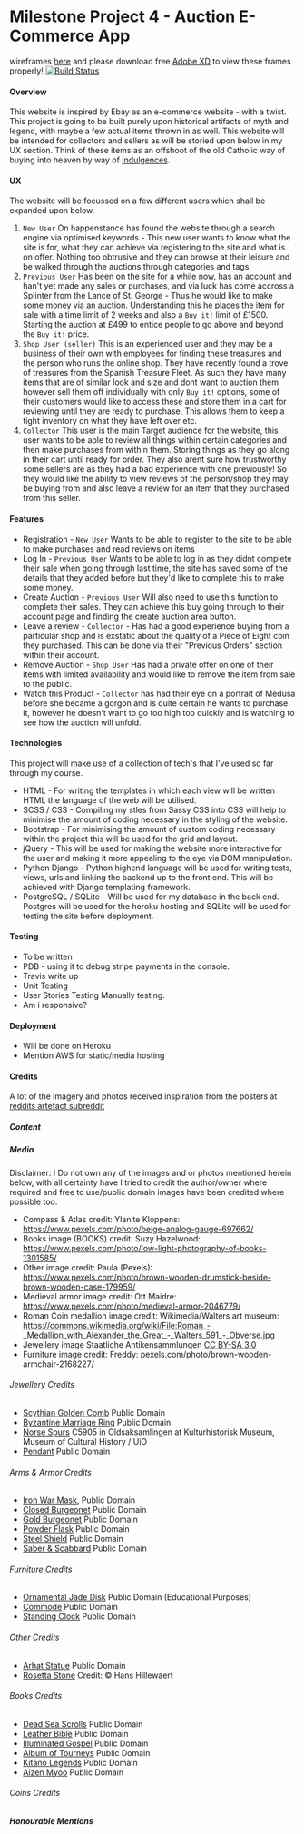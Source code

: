 # Milestone Project 4 - Auction E-Commerce App
wireframes [here](https://drive.google.com/open?id=1eMpOrnaVDADfW-CZU_iwkKvDAcTaU4fH) and please download free [Adobe XD](https://www.adobe.com/lu_de/products/xd.html) to view these frames properly!
[![Build Status](https://travis-ci.org/dano5342/Milestone4V2.svg?branch=master)](https://travis-ci.org/dano5342/Milestone4V2)
#### Overview
This website is inspired by Ebay as an e-commerce website - with a twist. This project is going to be built purely upon historical artifacts of myth and legend, with maybe a few actual items thrown in as well. This website will be intended for collectors and sellers as will be storied upon below in my UX section. Think of these items as an offshoot of the old Catholic way of buying into heaven by way of [Indulgences](https://en.wikipedia.org/wiki/Indulgence). 

#### UX
The website will be focussed on a few different users which shall be expanded upon below.
1. `New User` On happenstance has found the website through a search engine via optimised keywords - This new user wants to know what the site is for, what they can achieve via registering to the site and what is on offer. Nothing too obtrusive and they can browse at their leisure and be walked through the auctions through categories and tags.
2. `Previous User` Has been on the site for a while now, has an account and han't yet made any sales or purchases, and via luck has come accross a Splinter from the Lance of St. George - Thus he would like to make some money via an auction. Understanding this he places the item for sale with a time limit of 2 weeks and also a `Buy it!` limit of £1500. Starting the auction at £499 to entice people to go above and beyond the `Buy it!` price.
3. `Shop User (seller)` This is an experienced user and they may be a business of their own with employees for finding these treasures and the person who runs the online shop. They have recently found a trove of treasures from the Spanish Treasure Fleet. As such they have many items that are of similar look and size and dont want to auction them however sell them off individually with only `Buy it!` options, some of their customers would like to access these and store them in a cart for reviewing until they are ready to purchase. This allows them to keep a tight inventory on what they have left over etc.
4. `Collector` This user is the main Target audience for the website, this user wants to be able to review all things within certain categories and then make purchases from within them. Storing things as they go along in their cart until ready for order. They also arent sure how trustworthy some sellers are as they had a bad experience with one previously! So they would like the ability to view reviews of the person/shop they may be buying from and also leave a review for an item that they purchased from this seller.

#### Features
+ Registration - `New User` Wants to be able to register to the site to be able to make purchases and read reviews on items
+ Log In - `Previous User` Wants to be able to log in as they didnt complete their sale when going through last time, the site has saved some of the details that they added before but they'd like to complete this to make some money.
+ Create Auction - `Previous User` Will also need to use this function to complete their sales. They can achieve this buy going through to their account page and finding the create auction area button.
+ Leave a review - `Collector` - Has had a good experience buying from a particular shop and is exstatic about the quality of a Piece of Eight coin they purchased. This can be done via their "Previous Orders" section within their account.
+ Remove Auction - `Shop User` Has had a private offer on one of their items with limited availability and would like to remove the item from sale to the public. 
+ Watch this Product - `Collector` has had their eye on a portrait of Medusa before she became a gorgon and is quite certain he wants to purchase it, however he doesn't want to go too high too quickly and is watching to see how the auction will unfold.

#### Technologies
This project will make use of a collection of tech's that I've used so far through my course.
+ HTML - For writing the templates in which each view will be written HTML the language of the web will be utilised.
+ SCSS / CSS - Compiling my stles from Sassy CSS into CSS will help to minimise the amount of coding necessary in the styling of the website.
+ Bootstrap - For minimising the amount of custom coding necessary within the project this will be used for the grid and layout.
+ jQuery - This will be used for making the website more interactive for the user and making it more appealing to the eye via DOM manipulation.
+ Python Django - Python highend language will be used for writing tests, views, urls and linking the backend up to the front end. This will be achieved with Django templating framework.
+ PostgreSQL / SQLite - Will be used for my database in the back end. Postgres will be used for the heroku hosting and SQLite will be used for testing the site before deployment.

#### Testing
+ To be written
+ PDB - using it to debug stripe payments in the console.
+ Travis write up
+ Unit Testing
+ User Stories Testing Manually testing.
+ Am i responsive?

#### Deployment
+ Will be done on Heroku
+ Mention AWS for static/media hosting



#### Credits
A lot of the imagery and photos received inspiration from the posters at [reddits artefact subreddit](https://www.reddit.com/r/ArtefactPorn/)
##### Content
##### Media
Disclaimer: I Do not own any of the images and or photos mentioned herein below, with all certainty have I tried to credit the author/owner where required and free to use/public domain images have been credited where possible too. 



+ Compass & Atlas credit: Ylanite Kloppens: https://www.pexels.com/photo/beige-analog-gauge-697662/ 
+ Books image (BOOKS) credit: Suzy Hazelwood: https://www.pexels.com/photo/low-light-photography-of-books-1301585/
+ Other image credit: Paula (Pexels): https://www.pexels.com/photo/brown-wooden-drumstick-beside-brown-wooden-case-179959/
+ Medieval armor image credit: Ott Maidre: https://www.pexels.com/photo/medieval-armor-2046779/
+ Roman Coin medallion image credit: Wikimedia/Walters art museum: https://commons.wikimedia.org/wiki/File:Roman_-_Medallion_with_Alexander_the_Great_-_Walters_591_-_Obverse.jpg
+ Jewellery image Staatliche Antikensammlungen [CC BY-SA 3.0](http://creativecommons.org/licenses/by-sa/3.0/)
+ Furniture image credit: Freddy: pexels.com/photo/brown-wooden-armchair-2168227/
###### Jewellery Credits
+ [Scythian Golden Comb](https://commons.wikimedia.org/wiki/File:Scythian_comb.jpg) Public Domain
+ [Byzantine Marriage Ring](https://upload.wikimedia.org/wikipedia/commons/a/a3/Byzantine_-_Marriage_Ring_-_Walters_571715_-_Top.jpg) Public Domain
+ [Norse Spurs](https://www.khm.uio.no/english/visit-us/historical-museum/exhibitions/viking-age/) C5905 in Oldsaksamlingen at Kulturhistorisk Museum,  Museum of Cultural History / UiO
+ [Pendant](https://www.metmuseum.org/art/collection/search/39461?&searchField=All&sortBy=Relevance&what=Gold&ft=*&offset=0&rpp=20&amp;pos=11) Public Domain
###### Arms & Armor Credits
+ [Iron War Mask](https://www.metmuseum.org/art/collection/search/35152), Public Domain
+ [Closed Burgeonet](https://www.metmuseum.org/art/collection/search/27103) Public Domain
+ [Gold Burgeonet](https://www.metmuseum.org/art/collection/search/22859) Public Domain
+ [Powder Flask](https://www.metmuseum.org/art/collection/search/22391) Public Domain
+ [Steel Shield](https://www.metmuseum.org/art/collection/search/25415) Public Domain
+ [Saber & Scabbard](https://www.metmuseum.org/art/collection/search/22871?&searchField=All&sortBy=Relevance&what=Gold&ft=Sword&offset=20&rpp=20&amp;pos=24) Public Domain
###### Furniture Credits
+ [Ornamental Jade Disk](https://www.harvardartmuseums.org/collections/object/204830) Public Domain (Educational Purposes)
+ [Commode](https://www.metmuseum.org/art/collection/search/206990?&searchField=All&sortBy=Relevance&what=Engraving&ft=*&offset=0&rpp=20&amp;pos=4) Public Domain
+ [Standing Clock](https://www.metmuseum.org/art/collection/search/202114) Public Domain
###### Other Credits
+ [Arhat Statue](https://upload.wikimedia.org/wikipedia/commons/c/c3/%E9%81%BC_%E4%B8%89%E5%BD%A9%E7%BE%85%E6%BC%A2%E5%83%8F-Arhat_%28Luohan%29_MET_DP163966.jpg) Public Domain
+ [Rosetta Stone](https://en.wikipedia.org/wiki/File:Rosetta_Stone.JPG) Credit: © Hans Hillewaert
###### Books Credits
+ [Dead Sea Scrolls](https://en.wikipedia.org/wiki/Dead_Sea_Scrolls#/media/File:Psalms_Scroll.jpg) Public Domain
+ [Leather Bible](https://www.metmuseum.org/art/collection/search/466569) Public Domain
+ [Illuminated Gospel](https://www.metmuseum.org/art/collection/search/317618) Public Domain
+ [Album of Tourneys](https://www.metmuseum.org/art/collection/search/25111) Public Domain
+ [Kitano Legends](https://www.metmuseum.org/art/collection/search/45428?&searchField=All&sortBy=Relevance&what=Gold&ft=*&offset=0&rpp=20&amp;pos=19) Public Domain
+ [Aizen Myoo](https://www.metmuseum.org/art/collection/search/44910) Public Domain
######  Coins Credits

##### Honourable Mentions